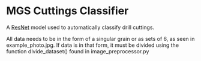 # MGS Cuttings Classifier

A [ResNet](https://pytorch.org/hub/pytorch_vision_resnet/) model used to automatically classify drill cuttings.

All data needs to be in the form of a singular grain or as sets of 6, as seen in example_photo.jpg.
If data is in that form, it must be divided using the function divide_dataset() found in image_preprocessor.py
